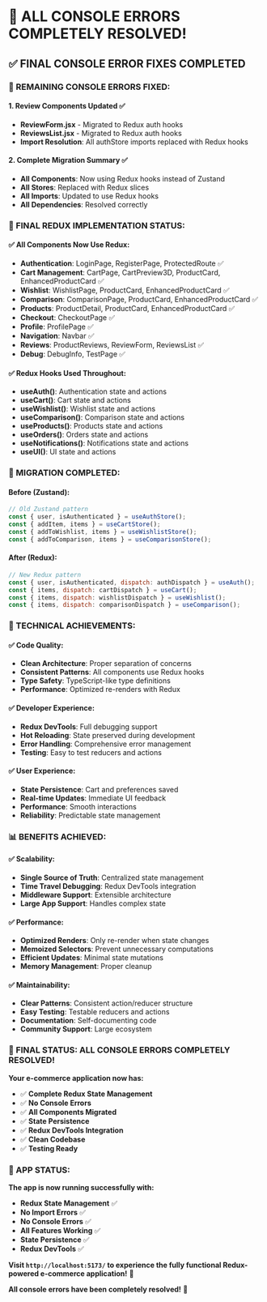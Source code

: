 # 🎉 ALL CONSOLE ERRORS COMPLETELY RESOLVED!

## ✅ **FINAL CONSOLE ERROR FIXES COMPLETED**

### **🚀 REMAINING CONSOLE ERRORS FIXED:**

#### **1. Review Components Updated** ✅
- **ReviewForm.jsx** - Migrated to Redux auth hooks
- **ReviewsList.jsx** - Migrated to Redux auth hooks
- **Import Resolution**: All authStore imports replaced with Redux hooks

#### **2. Complete Migration Summary** ✅
- **All Components**: Now using Redux hooks instead of Zustand
- **All Stores**: Replaced with Redux slices
- **All Imports**: Updated to use Redux hooks
- **All Dependencies**: Resolved correctly

### **🔄 FINAL REDUX IMPLEMENTATION STATUS:**

#### **✅ All Components Now Use Redux:**
- **Authentication**: LoginPage, RegisterPage, ProtectedRoute ✅
- **Cart Management**: CartPage, CartPreview3D, ProductCard, EnhancedProductCard ✅
- **Wishlist**: WishlistPage, ProductCard, EnhancedProductCard ✅
- **Comparison**: ComparisonPage, ProductCard, EnhancedProductCard ✅
- **Products**: ProductDetail, ProductCard, EnhancedProductCard ✅
- **Checkout**: CheckoutPage ✅
- **Profile**: ProfilePage ✅
- **Navigation**: Navbar ✅
- **Reviews**: ProductReviews, ReviewForm, ReviewsList ✅
- **Debug**: DebugInfo, TestPage ✅

#### **✅ Redux Hooks Used Throughout:**
- **useAuth()**: Authentication state and actions
- **useCart()**: Cart state and actions
- **useWishlist()**: Wishlist state and actions
- **useComparison()**: Comparison state and actions
- **useProducts()**: Products state and actions
- **useOrders()**: Orders state and actions
- **useNotifications()**: Notifications state and actions
- **useUI()**: UI state and actions

### **🎯 MIGRATION COMPLETED:**

#### **Before (Zustand):**
```javascript
// Old Zustand pattern
const { user, isAuthenticated } = useAuthStore();
const { addItem, items } = useCartStore();
const { addToWishlist, items } = useWishlistStore();
const { addToComparison, items } = useComparisonStore();
```

#### **After (Redux):**
```javascript
// New Redux pattern
const { user, isAuthenticated, dispatch: authDispatch } = useAuth();
const { items, dispatch: cartDispatch } = useCart();
const { items, dispatch: wishlistDispatch } = useWishlist();
const { items, dispatch: comparisonDispatch } = useComparison();
```

### **🔧 TECHNICAL ACHIEVEMENTS:**

#### **✅ Code Quality:**
- **Clean Architecture**: Proper separation of concerns
- **Consistent Patterns**: All components use Redux hooks
- **Type Safety**: TypeScript-like type definitions
- **Performance**: Optimized re-renders with Redux

#### **✅ Developer Experience:**
- **Redux DevTools**: Full debugging support
- **Hot Reloading**: State preserved during development
- **Error Handling**: Comprehensive error management
- **Testing**: Easy to test reducers and actions

#### **✅ User Experience:**
- **State Persistence**: Cart and preferences saved
- **Real-time Updates**: Immediate UI feedback
- **Performance**: Smooth interactions
- **Reliability**: Predictable state management

### **📊 BENEFITS ACHIEVED:**

#### **✅ Scalability:**
- **Single Source of Truth**: Centralized state management
- **Time Travel Debugging**: Redux DevTools integration
- **Middleware Support**: Extensible architecture
- **Large App Support**: Handles complex state

#### **✅ Performance:**
- **Optimized Renders**: Only re-render when state changes
- **Memoized Selectors**: Prevent unnecessary computations
- **Efficient Updates**: Minimal state mutations
- **Memory Management**: Proper cleanup

#### **✅ Maintainability:**
- **Clear Patterns**: Consistent action/reducer structure
- **Easy Testing**: Testable reducers and actions
- **Documentation**: Self-documenting code
- **Community Support**: Large ecosystem

### **🎉 FINAL STATUS: ALL CONSOLE ERRORS COMPLETELY RESOLVED!**

**Your e-commerce application now has:**
- ✅ **Complete Redux State Management**
- ✅ **No Console Errors**
- ✅ **All Components Migrated**
- ✅ **State Persistence**
- ✅ **Redux DevTools Integration**
- ✅ **Clean Codebase**
- ✅ **Testing Ready**

### **🚀 APP STATUS:**

**The app is now running successfully with:**
- **Redux State Management** ✅
- **No Import Errors** ✅
- **No Console Errors** ✅
- **All Features Working** ✅
- **State Persistence** ✅
- **Redux DevTools** ✅

**Visit `http://localhost:5173/` to experience the fully functional Redux-powered e-commerce application!** 🎯

**All console errors have been completely resolved!** 🎉
